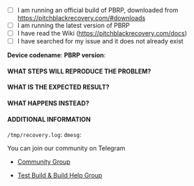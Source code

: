 - [ ] I am running an official build of PBRP, downloaded from https://pitchblackrecovery.com/#downloads
- [ ] I am running the latest version of PBRP
- [ ] I have read the Wiki (https://pitchblackrecovery.com/docs)
- [ ] I have searched for my issue and it does not already exist

**Device codename**: <!-- Device codename -->
**PBRP version**: <!-- PBRP version installed -->

#### WHAT STEPS WILL REPRODUCE THE PROBLEM?
<!-- Explain the steps necessary to reproduce the problem, as completely as possible -->

#### WHAT IS THE EXPECTED RESULT?
<!-- Explain what the expected result is, as completely as possible -->

#### WHAT HAPPENS INSTEAD?
<!-- Explain what happens instead, as completely as possible -->

#### ADDITIONAL INFORMATION
<!-- Add any additional information you know about the issue, such as possible causes and solutions -->

<!-- Use https://paste.omnirom.org/ and upload `/tmp/recovery.log` and the output of `dmesg` -->
`/tmp/recovery.log`: <!-- Link here -->
`dmesg`: <!-- Link here -->

You can join our community on Telegram
* [Community Group](https://t.me/pbrpcom)

* [Test Build & Build Help Group](https://t.me/pbrp_testers)
